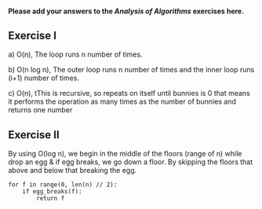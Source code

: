 #### Please add your answers to the ***Analysis of  Algorithms*** exercises here.

## Exercise I

a)
O(n), The loop runs n number of times.

b)
O(n log n), The outer loop runs n number of times and the inner loop runs (i+1) number of times.

c)
O(n), tThis is recursive, so repeats on itself until bunnies is 0 that means it performs the operation as many times as the number of bunnies and returns one number
## Exercise II
By using O(log n), we begin in the middle of the floors (range of n) while drop an egg & if egg breaks, we go down a floor. By skipping the floors that above and below that breaking the egg.

```
for f in range(0, len(n) // 2):
    if egg_breaks(f):
        return f
```

